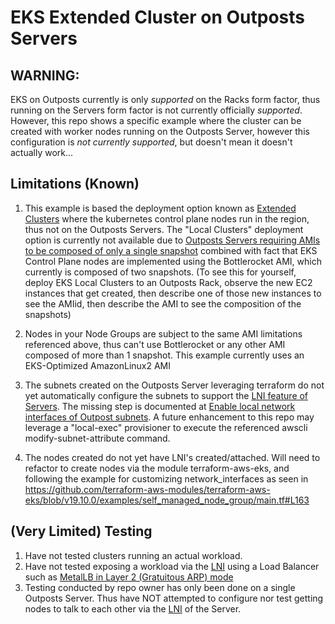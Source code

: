 # EKS Extended Cluster on Outposts Servers

## WARNING:
EKS on Outposts currently is only *supported* on the Racks form factor, thus running on the Servers form factor is not currently officially *supported*.  However, this repo shows a specific example where the cluster can be created with worker nodes running on the Outposts Server, however this configuration is *not currently supported*, but doesn't mean it doesn't actually work...

## Limitations (Known)
1. This example is based the deployment option known as [Extended Clusters](https://docs.aws.amazon.com/eks/latest/userguide/eks-outposts.html#outposts-overview-comparing-deployment-options) where the kubernetes control plane nodes run in the region, thus not on the Outposts Servers.  The "Local Clusters" deployment option is currently not available due to [Outposts Servers requiring AMIs to be composed of only a single snapshot](https://docs.aws.amazon.com/outposts/latest/server-userguide/launch-instance.html#launch-instances) combined with fact that EKS Control Plane nodes are implemented using the Bottlerocket AMI, which currently is composed of two snapshots.  (To see this for yourself, deploy EKS Local Clusters to an Outposts Rack, observe the new EC2 instances that get created, then describe one of those new instances to see the AMIid, then describe the AMI to see the composition of the snapshots)

2. Nodes in your Node Groups are subject to the same AMI limitations referenced above, thus can't use Bottlerocket or any other AMI composed of more than 1 snapshot.  This example currently uses an EKS-Optimized AmazonLinux2 AMI

3. The subnets created on the Outposts Server leveraging terraform do not yet automatically configure the subnets to support the [LNI feature of Servers](https://docs.aws.amazon.com/outposts/latest/server-userguide/local-network-interface.html).  The missing step is documented at [Enable local network interfaces of Outpost subnets](https://docs.aws.amazon.com/outposts/latest/server-userguide/local-network-interface.html#enable-lni).  A future enhancement to this repo may leverage a "local-exec" provisioner to execute the referenced awscli modify-subnet-attribute command.

4. The nodes created do not yet have LNI's created/attached. Will need to refactor to create nodes via the module terraform-aws-eks, and following the example for customizing network_interfaces as seen in https://github.com/terraform-aws-modules/terraform-aws-eks/blob/v19.10.0/examples/self_managed_node_group/main.tf#L163 

## (Very Limited) Testing

1. Have not tested clusters running an actual workload.
1. Have not tested exposing a workload via the [LNI](https://docs.aws.amazon.com/outposts/latest/server-userguide/local-network-interface.html) using a Load Balancer such as [MetalLB in Layer 2 (Gratuitous ARP) mode](https://metallb.universe.tf/concepts/layer2/)
1. Testing conducted by repo owner has only been done on a single Outposts Server.  Thus have NOT attempted to configure nor test getting nodes to talk to each other via the [LNI](https://docs.aws.amazon.com/outposts/latest/server-userguide/local-network-interface.html) of the Server. 
